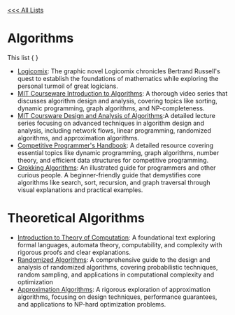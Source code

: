[<<< All Lists](./../README.md)

# Algorithms

This list { }

- [Logicomix](https://www.logicomix.com/en/): The graphic novel Logicomix chronicles Bertrand Russell's quest to establish the foundations of mathematics while exploring the personal turmoil of great logicians.
- [MIT Courseware Introduction to Algorithms](https://www.youtube.com/playlist?list=PLUl4u3cNGP63EdVPNLG3ToM6LaEUuStEY): A thorough video series that discusses algorithm design and analysis, covering topics like sorting, dynamic programming, graph algorithms, and NP-completeness.
- [MIT Coursware Design and Analysis of Algorithms](https://www.youtube.com/playlist?list=PLUl4u3cNGP6317WaSNfmCvGym2ucw3oGp):A detailed lecture series focusing on advanced techniques in algorithm design and analysis, including network flows, linear programming, randomized algorithms, and approximation algorithms.
- [Competitive Programmer's Handbook](https://cses.fi/book/book.pdf): A detailed resource covering essential topics like dynamic programming, graph algorithms, number theory, and efficient data structures for competitive programming.
- [Grokking Algorithms](https://edu.anarcho-copy.org/Algorithm/grokking-algorithms-illustrated-programmers-curious.pdf): An illustrated guide for programmers and other curious people. A beginner-friendly guide that demystifies core algorithms like search, sort, recursion, and graph traversal through visual explanations and practical examples.
# Theoretical Algorithms
- [Introduction to Theory of Computation](https://drive.uqu.edu.sa/_/mskhayat/files/MySubjects/20189FS%20ComputationTheory/Introduction%20to%20the%20theory%20of%20computation_third%20edition%20-%20Michael%20Sipser.pdf): A foundational text exploring formal languages, automata theory, computability, and complexity with rigorous proofs and clear explanations.
- [Randomized Algorithms](https://rajsain.wordpress.com/wp-content/uploads/2013/11/randomized-algorithms-motwani-and-raghavan.pdf): A comprehensive guide to the design and analysis of randomized algorithms, covering probabilistic techniques, random sampling, and applications in computational complexity and optimization
- [Approximation Algorithms](https://link.springer.com/book/10.1007/978-3-662-04565-7): A rigorous exploration of approximation algorithms, focusing on design techniques, performance guarantees, and applications to NP-hard optimization problems.
